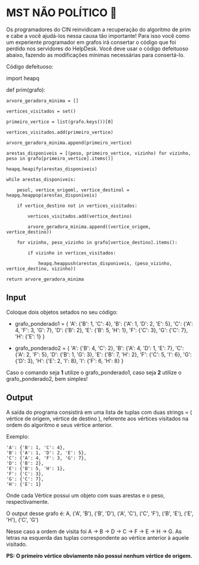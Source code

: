 # MST NÃO POLÍTICO 🚩
Os programadores do CIN reinvidicam a recuperação do algoritmo de prim e cabe a você ajudá-los nessa causa tão importante! Para isso você como um experiente programador em grafos irá consertar o código que foi perdido nos servidores do HelpDesk. Você deve usar o código defeituoso abaixo, fazendo as modificações mínimas necessárias para consertá-lo.

Código defeituoso:

import heapq

def prim(grafo):
```
arvore_geradora_minima = []

vertices_visitados = set()

primeiro_vertice = list(grafo.keys())[0]

vertices_visitados.add(primeiro_vertice)

arvore_geradora_minima.append(primeiro_vertice)

arestas_disponiveis = [(peso, primeiro_vertice, vizinho) for vizinho, peso in grafo[primeiro_vertice].items()]

heapq.heapify(arestas_disponiveis)

while arestas_disponiveis:

    pesol, vertice_origeml, vertice_destinol = heapq.heappop(arestas_disponiveis)

    if vertice_destino not in vertices_visitados:

        vertices_visitados.add(vertice_destino)

        arvore_geradora_minima.append((vertice_origem, vertice_destino))

    for vizinho, peso_vizinho in grafo[vertice_destino].items():

        if vizinho in vertices_visitados:

            heapq.heappush(arestas_disponiveis, (peso_vizinho, vertice_destino, vizinho))

return arvore_geradora_minima
```
## Input

Coloque dois objetos setados no seu código:

- grafo_ponderado1 = { 'A': {'B': 1, 'C': 4}, 'B': {'A': 1, 'D': 2, 'E': 5}, 'C': {'A': 4, 'F': 3, 'G': 7}, 'D': {'B': 2}, 'E': {'B': 5, 'H': 1}, 'F': {'C': 3}, 'G': {'C': 7}, 'H': {'E': 1} }

- grafo_ponderado2 = { 'A': {'B': 4, 'C': 2}, 'B': {'A': 4, 'D': 1, 'E': 7}, 'C': {'A': 2, 'F': 5}, 'D': {'B': 1, 'G': 3}, 'E': {'B': 7, 'H': 2}, 'F': {'C': 5, 'I': 6}, 'G': {'D': 3}, 'H': {'E': 2, 'I': 8}, 'I': {'F': 6, 'H': 8} }

Caso o comando seja **1** utilize o grafo_ponderado1, caso seja **2** utilize o grafo_ponderado2, bem simples!
## Output

A saída do programa consistirá em uma lista de tuplas com duas strings = ( vértice de origem, vértice de destino ), referente aos vértices visitados na ordem do algoritmo e seus vértice anterior.

Exemplo:
```
'A': {'B': 1, 'C': 4},
'B': {'A': 1, 'D': 2, 'E': 5},
'C': {'A': 4, 'F': 3, 'G': 7},
'D': {'B': 2},
'E': {'B': 5, 'H': 1},
'F': {'C': 3},
'G': {'C': 7},
'H': {'E': 1}
```
Onde cada Vértice possui um objeto com suas arestas e o peso, respectivamente.

O output desse grafo é: A, ('A', 'B'), ('B', 'D'), ('A', 'C'), ('C', 'F'), ('B', 'E'), ('E', 'H'), ('C', 'G')

Nesse caso a ordem de visita foi A -> B -> D -> C -> F -> E -> H -> G. As letras na esquerda das tuplas correspondente ao vértice anterior à aquele visitado.

**PS: O primeiro vértice obviamente não possui nenhum vértice de origem.**